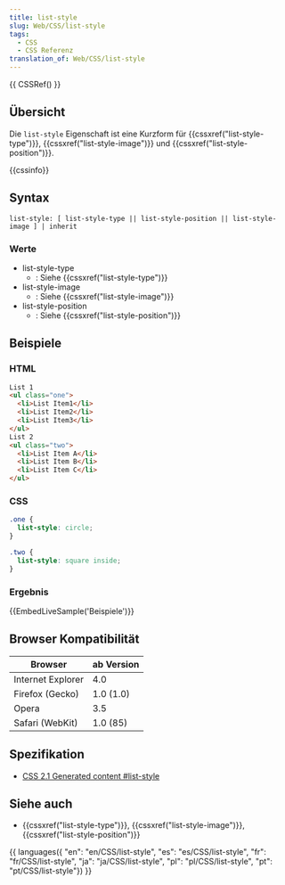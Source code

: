 ```yaml
---
title: list-style
slug: Web/CSS/list-style
tags:
  - CSS
  - CSS Referenz
translation_of: Web/CSS/list-style
---
```

{{ CSSRef() }}

## Übersicht

Die `list-style` Eigenschaft ist eine Kurzform für {{cssxref("list-style-type")}}, {{cssxref("list-style-image")}} und {{cssxref("list-style-position")}}.

{{cssinfo}}

## Syntax

    list-style: [ list-style-type || list-style-position || list-style-image ] | inherit

### Werte

- list-style-type
  - : Siehe {{cssxref("list-style-type")}}
- list-style-image
  - : Siehe {{cssxref("list-style-image")}}
- list-style-position
  - : Siehe {{cssxref("list-style-position")}}

## Beispiele

### HTML

```html
List 1
<ul class="one">
  <li>List Item1</li>
  <li>List Item2</li>
  <li>List Item3</li>
</ul>
List 2
<ul class="two">
  <li>List Item A</li>
  <li>List Item B</li>
  <li>List Item C</li>
</ul>
```

### CSS

```css
.one {
  list-style: circle;
}

.two {
  list-style: square inside;
}
```

### Ergebnis

{{EmbedLiveSample('Beispiele')}}

## Browser Kompatibilität

| Browser           | ab Version |
| ----------------- | ---------- |
| Internet Explorer | 4.0        |
| Firefox (Gecko)   | 1.0 (1.0)  |
| Opera             | 3.5        |
| Safari (WebKit)   | 1.0 (85)   |

## Spezifikation

- [CSS 2.1 Generated content #list-style](http://www.w3.org/TR/CSS21/generate.html#propdef-list-style)

## Siehe auch

- {{cssxref("list-style-type")}}, {{cssxref("list-style-image")}}, {{cssxref("list-style-position")}}

{{ languages({ "en": "en/CSS/list-style", "es": "es/CSS/list-style", "fr": "fr/CSS/list-style", "ja": "ja/CSS/list-style", "pl": "pl/CSS/list-style", "pt": "pt/CSS/list-style"}) }}
